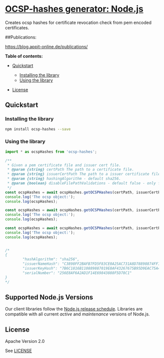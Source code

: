 # [OCSP-hashes generator: Node.js](https://github.com/appit-online/ocsp-hashes)

Creates ocsp hashes for certificate revocation check from pem encoded certificates.

##Publications:

https://blog.appit-online.de/publications/


**Table of contents:**


* [Quickstart](#quickstart)

  * [Installing the library](#installing-the-library)
  * [Using the library](#using-the-library)
* [License](#license)

## Quickstart

### Installing the library

```bash
npm install ocsp-hashes --save
```


### Using the library

```javascript
import * as ocspHashes from 'ocsp-hashes';

/**
 * Given a pem certificate file and issuer cert file.
 * @param {string} certPath The path to a certificate file.
 * @param {string} issuerCertPath The path to a issuer certificate file.
 * @param {string} hashingAlgorithm - default sha256.
 * @param {boolean} disableFilePathValidations - default false - only for development or if you know what you are doing.
 */
const ocspHashes = await ocspHashes.getOCSPHashes(certPath, issuerCertPath, hashingAlgorithm, disableFilePathValidations);
console.log('The ocsp object:');
console.log(ocspHashes);

const ocspHashes = await ocspHashes.getOCSPHashes(certPath, issuerCertPath, hashingAlgorithm);
console.log('The ocsp object:');
console.log(ocspHashes);

const ocspHashes = await ocspHashes.getOCSPHashes(certPath, issuerCertPath);
console.log('The ocsp object:');
console.log(ocspHashes);


/*
{
        "hashAlgorithm": "sha256",
        "issuerNameHash": "C3898FF2BAFB7FD5F83CE0A25AC731A8D78898874FF17EA3EC01FAEF11F1E7B8",
        "issuerKeyHash": "7B6C1816B110889887019E8AF43267675B95D9EAC75A4476A0C259EB090EF705",
        "serialNumber": "256E8AF6A2AD1F14E69843888F5D78C1"
}
*/

```

## Supported Node.js Versions

Our client libraries follow the [Node.js release schedule](https://nodejs.org/en/about/releases/).
Libraries are compatible with all current _active_ and _maintenance_ versions of
Node.js.

## License

Apache Version 2.0

See [LICENSE](https://github.com/appit-online/ocsp-hashes/blob/master/LICENSE)
